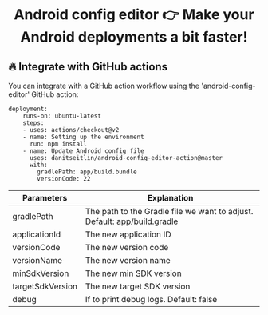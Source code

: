 <h1 align='center'>Android config editor <g-emoji class='g-emoji' alias='point_right' fallback-src='https://github.githubassets.com/images/icons/emoji/unicode/1f449.png'>👉</g-emoji> Make your Android deployments a bit faster!</h1>

## :fire: Integrate with GitHub actions
You can integrate with a GitHub action workflow using the 'android-config-editor' GitHub action:
```
deployment:
    runs-on: ubuntu-latest
    steps:
    - uses: actions/checkout@v2
    - name: Setting up the environment
      run: npm install
    - name: Update Android config file
      uses: danitseitlin/android-config-editor-action@master
      with:
        gradlePath: app/build.bundle
        versionCode: 22
```

| Parameters          | Explanation                                                              |
|-------------------- |--------------------------------------------------------------------------|
| gradlePath          | The path to the Gradle file we want to adjust. Default: app/build.gradle |
| applicationId       | The new application ID                                                   |
| versionCode         | The new version code                                                     |
| versionName         | The new version name                                                     |
| minSdkVersion       | The new min SDK version                                                  |
| targetSdkVersion    | The new target SDK version                                               |
| debug               | If to print debug logs. Default: false                                   |
